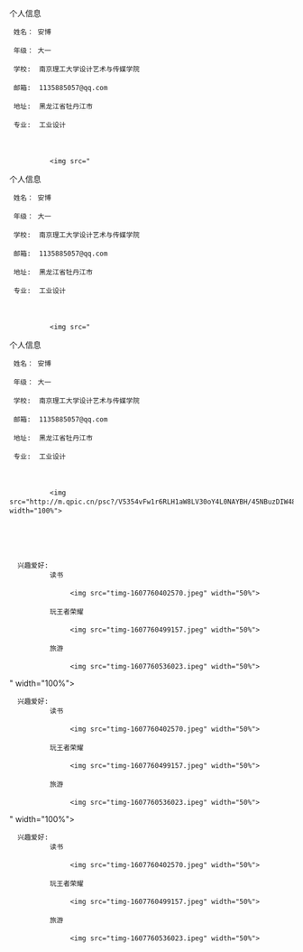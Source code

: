 
个人信息
      
     姓名： 安博

     年级： 大一

     学校:  南京理工大学设计艺术与传媒学院

     邮箱:  1135885057@qq.com

     地址:  黑龙江省牡丹江市

     专业:  工业设计

                                                                     
     
              <img src="
个人信息
      
     姓名： 安博

     年级： 大一

     学校:  南京理工大学设计艺术与传媒学院

     邮箱:  1135885057@qq.com

     地址:  黑龙江省牡丹江市

     专业:  工业设计

                                                                     
     
              <img src="
个人信息
      
     姓名： 安博

     年级： 大一

     学校:  南京理工大学设计艺术与传媒学院

     邮箱:  1135885057@qq.com

     地址:  黑龙江省牡丹江市

     专业:  工业设计

                                                                     
     
              <img src="http://m.qpic.cn/psc?/V5354vFw1r6RLH1aW8LV30oY4L0NAYBH/45NBuzDIW489QBoVep5mcV8WpVQvWGnaOdcSx64KEPnQ0Iy12vCmCXBc6jo2jeVUNA59Q4jpGBflP.D*5wyJmLVfjQsAcc1iBLBnvomJqzQ!/b&bo=OAQ4BAAAAAABFzA!&rf=viewer_4" width="100%">
  

    

 
      兴趣爱好:
              读书
              
                   <img src="timg-1607760402570.jpeg" width="50%"> 
            
              玩王者荣耀
     
                   <img src="timg-1607760499157.jpeg" width="50%"> 
              
              旅游
     
                   <img src="timg-1607760536023.ipeg" width="50%">
     
     

" width="100%">
  

    

 
      兴趣爱好:
              读书
              
                   <img src="timg-1607760402570.jpeg" width="50%"> 
            
              玩王者荣耀
     
                   <img src="timg-1607760499157.jpeg" width="50%"> 
              
              旅游
     
                   <img src="timg-1607760536023.ipeg" width="50%">
     
     

" width="100%">
  

    

 
      兴趣爱好:
              读书
              
                   <img src="timg-1607760402570.jpeg" width="50%"> 
            
              玩王者荣耀
     
                   <img src="timg-1607760499157.jpeg" width="50%"> 
              
              旅游
     
                   <img src="timg-1607760536023.ipeg" width="50%">
     
     


